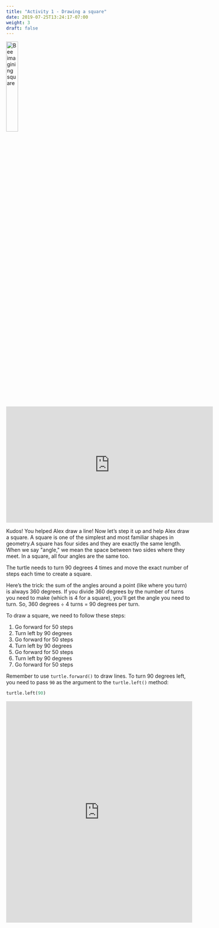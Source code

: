 ```yaml
---
title: "Activity 1 - Drawing a square"
date: 2019-07-25T13:24:17-07:00
weight: 3
draft: false
---
```


<img src="../media/bee_square.png" alt="Bee imagining square" width="25%" />

<p style="text-align: center;"><iframe width="560" height="315" src="https://www.youtube.com/embed/CRJf-LbXAx4" frameborder="0" allow="accelerometer; autoplay; clipboard-write; encrypted-media; gyroscope; picture-in-picture" allowfullscreen></iframe></p>

Kudos! You helped Alex draw a line! Now let’s step it up and help Alex draw a square. A square is one of the simplest and most familiar shapes in geometry.A square has four sides and they are exactly the same length. When we say "angle," we mean the space between two sides where they meet. In a square, all four angles are the same too.

The turtle needs to turn 90 degrees 4 times and move the exact number of steps each time to create a square.

Here’s the trick: the sum of the angles around a point (like where you turn) is always 360 degrees. If you divide 360 degrees by the number of turns you need to make (which is 4 for a square), you'll get the angle you need to turn. 
So, 360 degrees ÷ 4 turns = 90 degrees per turn.

To draw a square, we need to follow these steps:

1. Go forward for 50 steps
2. Turn left by 90 degrees
3. Go forward for 50 steps
4. Turn left by 90 degrees
5. Go forward for 50 steps
6. Turn left by 90 degrees
7. Go forward for 50 steps

Remember to use `turtle.forward()` to draw lines. To turn 90 degrees left, you need to pass `90` as the argument to the `turtle.left()` method:

``` python
turtle.left(90)
```

<iframe src="https://trinket.io/embed/python/bfe791bb1e" width="100%" height="600" frameborder="0" marginwidth="0" marginheight="0" allowfullscreen></iframe>
